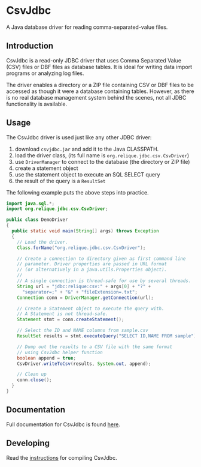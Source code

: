 # CsvJdbc

A Java database driver for reading comma-separated-value files.

## Introduction

CsvJdbc is a read-only JDBC driver that uses Comma Separated Value (CSV) files
or DBF files as database tables. It is ideal for writing data import programs
or analyzing log files.

The driver enables a directory or a ZIP file containing CSV or DBF files to be
accessed as though it were a database containing tables. However, as there is
no real database management system behind the scenes, not all JDBC
functionality is available.

## Usage

The CsvJdbc driver is used just like any other JDBC driver:


1. download `csvjdbc.jar` and add it to the Java CLASSPATH.
1. load the driver class, (its full name is `org.relique.jdbc.csv.CsvDriver`)
1. use `DriverManager` to connect to the database (the directory or ZIP file)
1. create a statement object
1. use the statement object to execute an SQL SELECT query
1. the result of the query is a `ResultSet`

The following example puts the above steps into practice.

```java
import java.sql.*;
import org.relique.jdbc.csv.CsvDriver;

public class DemoDriver
{
  public static void main(String[] args) throws Exception
  {
    // Load the driver.
    Class.forName("org.relique.jdbc.csv.CsvDriver");

    // Create a connection to directory given as first command line
    // parameter. Driver properties are passed in URL format
    // (or alternatively in a java.utils.Properties object).
    //
    // A single connection is thread-safe for use by several threads.
    String url = "jdbc:relique:csv:" + args[0] + "?" +
      "separator=;" + "&" + "fileExtension=.txt";
    Connection conn = DriverManager.getConnection(url);

    // Create a Statement object to execute the query with.
    // A Statement is not thread-safe.
    Statement stmt = conn.createStatement();

    // Select the ID and NAME columns from sample.csv
    ResultSet results = stmt.executeQuery("SELECT ID,NAME FROM sample");

    // Dump out the results to a CSV file with the same format
    // using CsvJdbc helper function
    boolean append = true;
    CsvDriver.writeToCsv(results, System.out, append);

    // Clean up
    conn.close();
  }
}
```

## Documentation

Full documentation for CsvJdbc is found [here](doc.md).

## Developing

Read the [instructions](develop.md) for compiling CsvJdbc.
